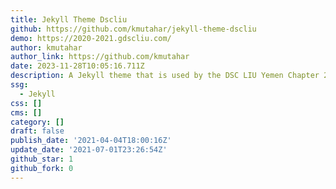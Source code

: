 ```yaml
---
title: Jekyll Theme Dscliu
github: https://github.com/kmutahar/jekyll-theme-dscliu
demo: https://2020-2021.gdscliu.com/
author: kmutahar
author_link: https://github.com/kmutahar
date: 2023-11-28T10:05:16.711Z
description: A Jekyll theme that is used by the DSC LIU Yemen Chapter 2020/21
ssg:
  - Jekyll
css: []
cms: []
category: []
draft: false
publish_date: '2021-04-04T18:00:16Z'
update_date: '2021-07-01T23:26:54Z'
github_star: 1
github_fork: 0
---
```

